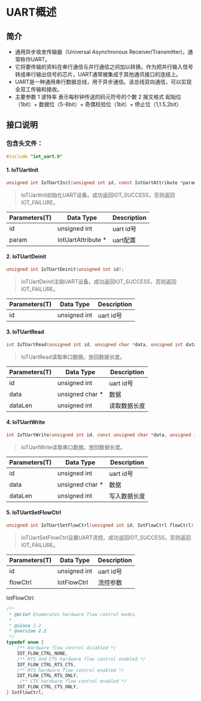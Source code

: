 # UART概述

## 简介
- 通用异步收发传输器（Universal Asynchronous Receiver/Transmitter)，通常称作UART。
- 它将要传输的资料在串行通信与并行通信之间加以转换。作为把并行输入信号转成串行输出信号的芯片，UART通常被集成于其他通讯接口的连结上。
- UART是一种通用串行数据总线，用于异步通信。该总线双向通信，可以实现全双工传输和接收。
- 主要参数
    1 波特率
    表示每秒钟传送的码元符号的个数
    2 报文格式
    起始位（1bit）+ 数据位（5-8bit）+ 奇偶校验位（1bit）+ 停止位（1,1.5,2bit）

## 接口说明

### 包含头文件： 

```c
#include "iot_uart.h"
```

#### 1. IoTUartInit

```c
unsigned int IoTUartInit(unsigned int id, const IotUartAttribute *param);
```

> IoTUartInit初始化UART设备。成功返回IOT_SUCCESS，否则返回IOT_FAILURE。

| Parameters(T) | Data Type           | Description    |
| ------------- | ------------------- | -------------- |
| id            | unsigned int        | uart id号      |
| param         | IotUartAttribute *  | uart配置       |

#### 2. IoTUartDeinit

```c
unsigned int IoTUartDeinit(unsigned int id);
```

> IoTUartDeinit注销UART设备。成功返回IOT_SUCCESS，否则返回IOT_FAILURE。

| Parameters(T) | Data Type           | Description    |
| ------------- | ------------------- | -------------- |
| id            | unsigned int        | uart id号      |

#### 3. IoTUartRead

```c
int IoTUartRead(unsigned int id, unsigned char *data, unsigned int dataLen);
```

> IoTUartRead读取串口数据。放回数据长度。

| Parameters(T) | Data Type           | Description  |
| ------------- | ------------------- | ------------ |
| id            | unsigned int        | uart id号    |
| data          | unsigned char *     | 数据         |
| dataLen       | unsigned int        | 读取数据长度 |

#### 4. IoTUartWrite

```c
int IoTUartWrite(unsigned int id, const unsigned char *data, unsigned int dataLen);
```

> IoTUartWrite读取串口数据。放回数据长度。

| Parameters(T) | Data Type           | Description  |
| ------------- | ------------------- | ------------ |
| id            | unsigned int        | uart id号    |
| data          | unsigned char *     | 数据         |
| dataLen       | unsigned int        | 写入数据长度 |

#### 5. IoTUartSetFlowCtrl

```c
unsigned int IoTUartSetFlowCtrl(unsigned int id, IotFlowCtrl flowCtrl);
```

> IoTUartSetFlowCtrl设置UART流控。成功返回IOT_SUCCESS，否则返回IOT_FAILURE。

| Parameters(T) | Data Type           | Description  |
| ------------- | ------------------- | ------------ |
| id            | unsigned int        | uart id号    |
| flowCtrl      | IotFlowCtrl         | 流控参数     |

IotFlowCtrl:
```c
/**
 * @brief Enumerates hardware flow control modes.
 *
 * @since 2.2
 * @version 2.2
 */
typedef enum {
    /** Hardware flow control disabled */
    IOT_FLOW_CTRL_NONE,
    /** RTS and CTS hardware flow control enabled */
    IOT_FLOW_CTRL_RTS_CTS,
    /** RTS hardware flow control enabled */
    IOT_FLOW_CTRL_RTS_ONLY,
     /** CTS hardware flow control enabled */
    IOT_FLOW_CTRL_CTS_ONLY,
} IotFlowCtrl;
```
